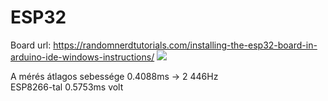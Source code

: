 # ESP32

Board url: https://randomnerdtutorials.com/installing-the-esp32-board-in-arduino-ide-windows-instructions/
![](https://cdn.instructables.com/FOL/YWLI/JEOILQ5U/FOLYWLIJEOILQ5U.LARGE.jpg?auto=webp&width=1024&fit=bounds)

A mérés átlagos sebessége 0.4088ms -> 2 446Hz  
ESP8266-tal 0.5753ms volt
